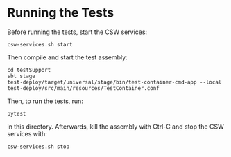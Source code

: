 # Running the Tests

Before running the tests, start the CSW services:

    csw-services.sh start

Then compile and start the test assembly:

    cd testSupport
    sbt stage
    test-deploy/target/universal/stage/bin/test-container-cmd-app --local test-deploy/src/main/resources/TestContainer.conf

Then, to run the tests, run:

    pytest

in this directory. Afterwards, kill the assembly with Ctrl-C and stop the CSW services with:

    csw-services.sh stop

